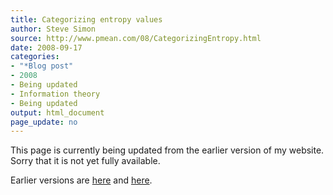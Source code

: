 ```yaml
---
title: Categorizing entropy values
author: Steve Simon
source: http://www.pmean.com/08/CategorizingEntropy.html
date: 2008-09-17
categories:
- "*Blog post"
- 2008
- Being updated
- Information theory
- Being updated
output: html_document
page_update: no
---
```


This page is currently being updated from the earlier version of my website. Sorry that it is not yet fully available.

<!---More--->

Earlier versions are [here][sim1] and [here][sim2].

[sim1]: http://www.pmean.com/08/CategorizingEntropy.html
[sim2]: http://new.pmean.com/categorizing-entropy/
